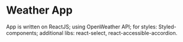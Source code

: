 # Weather App
App is written on ReactJS;
using OpenWeather API; 
for styles: Styled-components;
additional libs: react-select, react-accessible-accordion.
